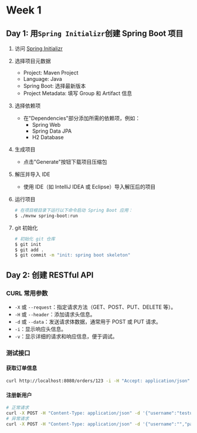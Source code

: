 # Week 1

## Day 1: 用`Spring Initializr`创建 Spring Boot 项目

1. 访问 [Spring Initializr](https://start.spring.io/)
2. 选择项目元数据
   - Project: Maven Project
   - Language: Java
   - Spring Boot: 选择最新版本
   - Project Metadata: 填写 Group 和 Artifact 信息
3. 选择依赖项
   - 在"Dependencies"部分添加所需的依赖项，例如：
     - Spring Web
     - Spring Data JPA
     - H2 Database
4. 生成项目
   - 点击"Generate"按钮下载项目压缩包
5. 解压并导入 IDE
   - 使用 IDE（如 IntelliJ IDEA 或 Eclipse）导入解压后的项目
6. 运行项目

   ```bash
   # 在项目根目录下运行以下命令启动 Spring Boot 应用：
   $ ./mvnw spring-boot:run
   ```

7. git 初始化

   ```bash
   # 初始化 git 仓库
   $ git init
   $ git add .
   $ git commit -m "init: spring boot skeleton"
   ```

## Day 2: 创建 RESTful API

### CURL 常用参数

- `-X` 或 `--request`：指定请求方法（GET、POST、PUT、DELETE 等）。
- `-H` 或 `--header`：添加请求头信息。
- `-d` 或 `--data`：发送请求体数据，通常用于 POST 或 PUT 请求。
- `-i`：显示响应头信息。
- `-v`：显示详细的请求和响应信息，便于调试。

### 测试接口

#### 获取订单信息

```bash
curl http://localhost:8080/orders/123 -i -H "Accept: application/json" 
```

#### 注册新用户

```bash
# 正常请求
curl -X POST -H "Content-Type: application/json" -d '{"username":"testuser","password":"testpass"}' http://localhost:8080/api/registration
# 异常请求
curl -X POST -H "Content-Type: application/json" -d '{"username":"","password":""}' http://localhost:8080/api/registration
```
